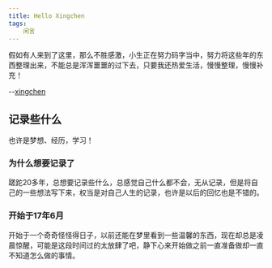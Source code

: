 ```yaml
---
title: Hello Xingchen
tags:
    闲言
---
```


假如有人来到了这里，那么不胜感激，小生正在努力码字当中，努力将这些年的东西整理出来，不能总是浑浑噩噩的过下去，只要我还热爱生活，慢慢整理，慢慢补充！



--[xingchen](https://chaiyunhao.github.io/)

## 记录些什么

也许是梦想、经历，学习！

### 为什么想要记录了

蹉跎20多年，总想要记录些什么，总感觉自己什么都不会，无从记录，但是将自己的一些想法写下来，权当是对自己人生的记录，也许是以后的回忆也是不错的。

### 开始于17年6月
开始于一个奇奇怪怪得日子，以前还能在梦里看到一些温馨的东西，现在却总是凌晨惊醒，可能是这段时间过的太放肆了吧，静下心来开始做之前一直准备做却一直不知道怎么做的事情。
